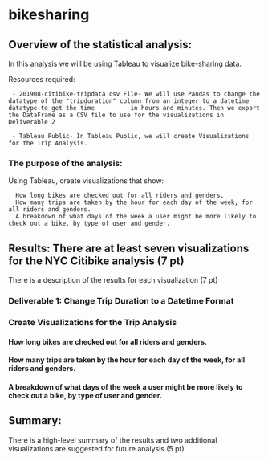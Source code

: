 # bikesharing
## Overview of the statistical analysis:
In this analysis we will be using Tableau to visualize bike-sharing data.

Resources required: 

     - 201908-citibike-tripdata csv File- We will use Pandas to change the datatype of the "tripduration" column from an integer to a datetime datatype to get the time          in hours and minutes. Then we export the DataFrame as a CSV file to use for the visualizations in Deliverable 2
     
     - Tableau Public- In Tableau Public, we will create Visualizations for the Trip Analysis.
     
### The purpose of the analysis:

Using Tableau, create visualizations that show:

      How long bikes are checked out for all riders and genders.
      How many trips are taken by the hour for each day of the week, for all riders and genders.
      A breakdown of what days of the week a user might be more likely to check out a bike, by type of user and gender.

## Results: There are at least seven visualizations for the NYC Citibike analysis (7 pt)
There is a description of the results for each visualization (7 pt)


### Deliverable 1: Change Trip Duration to a Datetime Format
### Create Visualizations for the Trip Analysis
#### How long bikes are checked out for all riders and genders.
#### How many trips are taken by the hour for each day of the week, for all riders and genders.
#### A breakdown of what days of the week a user might be more likely to check out a bike, by type of user and gender.


## Summary:
There is a high-level summary of the results and two additional visualizations are suggested for future analysis (5 pt)
